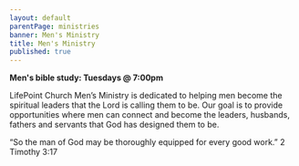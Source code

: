 ```yaml
---
layout: default
parentPage: ministries
banner: Men's Ministry
title: Men's Ministry
published: true
---
```


**Men's bible study: Tuesdays @ 7:00pm**

LifePoint Church Men’s Ministry is dedicated to helping men become the spiritual leaders that the Lord is calling them to be.  Our goal is to provide opportunities where men can connect and become the leaders, husbands, fathers and servants that God has designed them to be.

“So the man of God may be thoroughly equipped for every good work.”  2 Timothy 3:17
